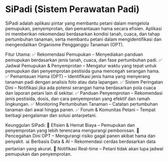 # SiPadi (Sistem Perawatan Padi)

SiPadi adalah aplikasi pintar yang membantu petani dalam mengelola pemupukan, penyemprotan, dan pemantauan hama secara efisien. Aplikasi ini memberikan rekomendasi berdasarkan kondisi tanah, cuaca, dan tahap pertumbuhan tanaman, serta membantu petani dalam mengidentifikasi dan mengendalikan Organisme Pengganggu Tanaman (OPT).

Fitur Utama:
✅ Rekomendasi Pemupukan – Menyediakan panduan pemupukan berdasarkan jenis tanah, cuaca, dan fase pertumbuhan padi.
✅ Jadwal Pemupukan & Penyemprotan – Mengatur waktu yang tepat untuk pemupukan dan penyemprotan pestisida guna mencegah serangan hama.
✅ Pemantauan Hama (OPT) – Identifikasi jenis hama yang menyerang tanaman padi dengan analisis foto atau data lapangan.
✅ Sistem Peringatan Dini – Notifikasi jika ada potensi serangan hama berdasarkan pola cuaca dan laporan petani lain di sekitar.
✅ Panduan Penyemprotan – Rekomendasi jenis pestisida, dosis, dan cara penyemprotan yang efektif dan ramah lingkungan.
✅ Monitoring Pertumbuhan Tanaman – Catatan pertumbuhan tanaman dari awal hingga panen.
✅ Forum & Komunitas Petani – Tempat berbagi pengalaman dan solusi antarpetani.

Keunggulan SiPadi:
🌱 Efisien & Hemat Biaya – Pemupukan dan penyemprotan yang lebih terencana mengurangi pemborosan.
🐛 Pencegahan Dini OPT – Mengurangi risiko gagal panen akibat hama dan penyakit.
📊 Berbasis Data & AI – Rekomendasi cerdas berdasarkan data pertanian yang akurat.
🔔 Notifikasi Real-time – Petani tidak akan lupa jadwal pemupukan dan penyemprotan.
